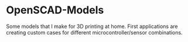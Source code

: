# OpenSCAD-Models
Some models that I make for 3D printing at home.  First applications are creating custom cases for different microcontroller/sensor combinations.
